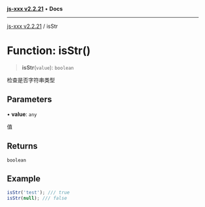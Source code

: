 [**js-xxx v2.2.21**](../README.md) • **Docs**

***

[js-xxx v2.2.21](../README.md) / isStr

# Function: isStr()

> **isStr**(`value`): `boolean`

检查是否字符串类型

## Parameters

• **value**: `any`

值

## Returns

`boolean`

## Example

```ts
isStr('test'); /// true
isStr(null); /// false
```
